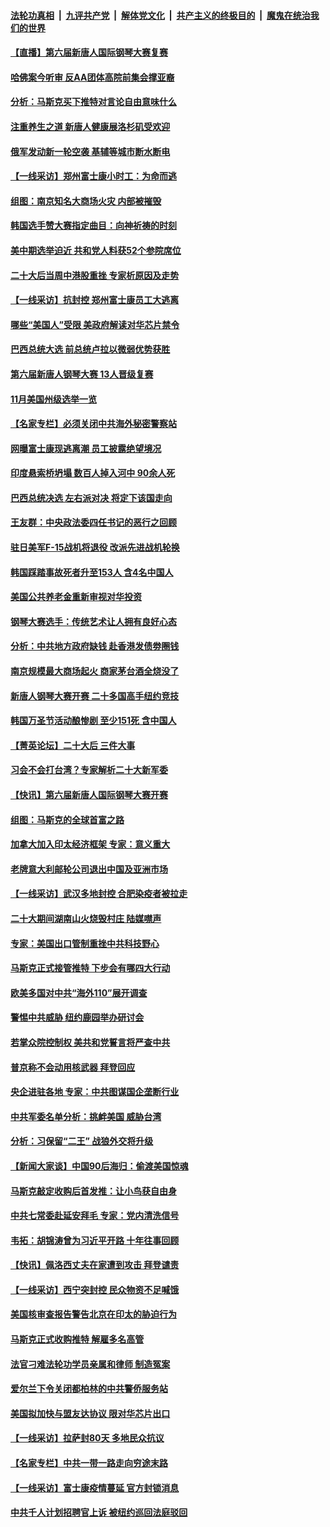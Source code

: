 ####  [法轮功真相](../../../../basic/blob/master/README.md?t=11010131) &nbsp;|&nbsp; [九评共产党](../../../../9ping.md/blob/master/README.md?t=11010131) &nbsp;|&nbsp; [解体党文化](../../../../jtdwh.md/blob/master/README.md?t=11010131)  &nbsp;|&nbsp; [共产主义的终极目的](../../../../gczydzjmd.md/blob/master/README.md?t=11010131) &nbsp;|&nbsp; [魔鬼在统治我们的世界](../../../../mgztzwmdsj.md/blob/master/README.md?t=11010131) 

#### [【直播】第六届新唐人国际钢琴大赛复赛](../pages/nf4514/n13855860.md?t=11010131) 

#### [哈佛案今听审 反AA团体高院前集会撑亚裔](../pages/nf4514/n13856128.md?t=11010131) 

#### [分析：马斯克买下推特对言论自由意味什么](../pages/nf4514/n13856449.md?t=11010131) 

#### [注重养生之道 新唐人健康展洛杉矶受欢迎](../pages/nf4514/n13855968.md?t=11010131) 

#### [俄军发动新一轮空袭 基辅等城市断水断电](../pages/nf4514/n13856396.md?t=11010131) 

#### [【一线采访】郑州富士康小时工：为命而逃](../pages/nf4514/n13856200.md?t=11010131) 

#### [组图：南京知名大商场火灾 内部被摧毁](../pages/nf4514/n13856156.md?t=11010131) 

#### [韩国选手赞大赛指定曲目：向神祈祷的时刻](../pages/nf4514/n13855898.md?t=11010131) 

#### [美中期选举迫近 共和党人料获52个参院席位](../pages/nf4514/n13856106.md?t=11010131) 

#### [二十大后当周中港股重挫 专家析原因及走势](../pages/nf4514/n13855972.md?t=11010131) 

#### [【一线采访】抗封控 郑州富士康员工大逃离](../pages/nf4514/n13855945.md?t=11010131) 

#### [哪些“美国人”受限 美政府解读对华芯片禁令](../pages/nf4514/n13855991.md?t=11010131) 

#### [巴西总统大选 前总统卢拉以微弱优势获胜](../pages/nf4514/n13855961.md?t=11010131) 

#### [第六届新唐人钢琴大赛 13人晋级复赛](../pages/nf4514/n13855875.md?t=11010131) 

#### [11月美国州级选举一览](../pages/nf4514/n13855792.md?t=11010131) 

#### [【名家专栏】必须关闭中共海外秘密警察站](../pages/nf4514/n13855790.md?t=11010131) 

#### [网曝富士康现逃离潮 员工披露绝望境况](../pages/nf4514/n13855878.md?t=11010131) 

#### [印度悬索桥坍塌 数百人掉入河中 90余人死](../pages/nf4514/n13855866.md?t=11010131) 

#### [巴西总统决选 左右派对决 将定下该国走向](../pages/nf4514/n13855842.md?t=11010131) 

#### [王友群：中央政法委四任书记的恶行之回顾](../pages/nf4514/n13855519.md?t=11010131) 

#### [驻日美军F-15战机将退役 改派先进战机轮换](../pages/nf4514/n13855263.md?t=11010131) 

#### [韩国踩踏事故死者升至153人 含4名中国人](../pages/nf4514/n13855743.md?t=11010131) 

#### [美国公共养老金重新审视对华投资](../pages/nf4514/n13855415.md?t=11010131) 

#### [钢琴大赛选手：传统艺术让人拥有良好心态](../pages/nf4514/n13855678.md?t=11010131) 

#### [分析：中共地方政府缺钱 赴香港发债劵圈钱](../pages/nf4514/n13855612.md?t=11010131) 

#### [南京规模最大商场起火 商家茅台酒全烧没了](../pages/nf4514/n13855540.md?t=11010131) 

#### [新唐人钢琴大赛开赛 二十多国高手纽约竞技](../pages/nf4514/n13855463.md?t=11010131) 

#### [韩国万圣节活动酿惨剧 至少151死 含中国人](../pages/nf4514/n13855476.md?t=11010131) 

#### [【菁英论坛】二十大后 三件大事](../pages/nf4514/n13855500.md?t=11010131) 

#### [习会不会打台湾？专家解析二十大新军委](../pages/nf4514/n13855095.md?t=11010131) 

#### [【快讯】第六届新唐人国际钢琴大赛开赛](../pages/nf4514/n13855452.md?t=11010131) 

#### [组图：马斯克的全球首富之路](../pages/nf4514/n13855244.md?t=11010131) 

#### [加拿大加入印太经济框架 专家：意义重大](../pages/nf4514/n13855390.md?t=11010131) 

#### [老牌意大利邮轮公司退出中国及亚洲市场](../pages/nf4514/n13855258.md?t=11010131) 

#### [【一线采访】武汉多地封控 合肥染疫者被拉走](../pages/nf4514/n13855191.md?t=11010131) 

#### [二十大期间湖南山火烧毁村庄 陆媒噤声](../pages/nf4514/n13855083.md?t=11010131) 

#### [专家：美国出口管制重挫中共科技野心](../pages/nf4514/n13855159.md?t=11010131) 

#### [马斯克正式接管推特 下步会有哪四大行动](../pages/nf4514/n13855013.md?t=11010131) 

#### [欧美多国对中共“海外110”展开调查](../pages/nf4514/n13855016.md?t=11010131) 

#### [警惕中共威胁 纽约鹿园举办研讨会](../pages/nf4514/n13854969.md?t=11010131) 

#### [若掌众院控制权 美共和党誓言将严查中共](../pages/nf4514/n13854888.md?t=11010131) 

#### [普京称不会动用核武器 拜登回应](../pages/nf4514/n13854846.md?t=11010131) 

#### [央企进驻各地 专家：中共图谋国企垄断行业](../pages/nf4514/n13854554.md?t=11010131) 

#### [中共军委名单分析：挑衅美国 威胁台湾](../pages/nf4514/n13854548.md?t=11010131) 

#### [分析：习保留“二王” 战狼外交将升级](../pages/nf4514/n13854172.md?t=11010131) 

#### [【新闻大家谈】中国90后海归：偷渡美国惊魂](../pages/nf4514/n13854808.md?t=11010131) 

#### [马斯克敲定收购后首发推：让小鸟获自由身](../pages/nf4514/n13854726.md?t=11010131) 

#### [中共七常委赴延安拜毛 专家：党内清洗信号](../pages/nf4514/n13854500.md?t=11010131) 

#### [韦拓：胡锦涛曾为习近平开路 十年往事回顾](../pages/nf4514/n13854543.md?t=11010131) 

#### [【快讯】佩洛西丈夫在家遭到攻击 拜登谴责](../pages/nf4514/n13854843.md?t=11010131) 

#### [【一线采访】西宁突封控 民众物资不足喊饿](../pages/nf4514/n13854484.md?t=11010131) 

#### [美国核审查报告警告北京在印太的胁迫行为](../pages/nf4514/n13854269.md?t=11010131) 

#### [马斯克正式收购推特 解雇多名高管](../pages/nf4514/n13854369.md?t=11010131) 

#### [法官刁难法轮功学员亲属和律师 制造冤案](../pages/nf4514/n13853873.md?t=11010131) 

#### [爱尔兰下令关闭都柏林的中共警侨服务站](../pages/nf4514/n13854286.md?t=11010131) 

#### [美国拟加快与盟友达协议 限对华芯片出口](../pages/nf4514/n13854250.md?t=11010131) 

#### [【一线采访】拉萨封80天 多地民众抗议](../pages/nf4514/n13853861.md?t=11010131) 

#### [【名家专栏】中共一带一路走向穷途末路](../pages/nf4514/n13853999.md?t=11010131) 

#### [【一线采访】富士康疫情蔓延 官方封锁消息](../pages/nf4514/n13853990.md?t=11010131) 

#### [中共千人计划招聘官上诉 被纽约巡回法庭驳回](../pages/nf4514/n13853658.md?t=11010131) 

